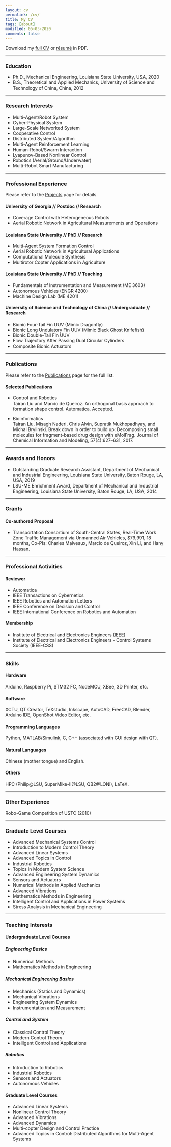 ```yaml
---
layout: cv
permalink: /cv/
title: My CV
tags: [about]
modified: 05-03-2020
comments: false
---
```


Download my <a href="https://liutairan.github.io/TairanLiu-CV.pdf" target="_blank"><u>full CV</u></a> or <a href="https://liutairan.github.io/TairanLiu-Resume.pdf" target="_blank"><u>résumé</u></a> in PDF.
<!-- , or my <a href="https://liutairan.github.io/TairanLiu-Resume.pdf" target="_blank">résumé in PDF</a>. -->

***

### Education   

* Ph.D., Mechanical Engineering, Louisiana State University, USA, 2020
* B.S., Theoretical and Applied Mechanics, University of Science and Technology of China, China, 2012

***

### Research Interests

* Multi-Agent/Robot System
* Cyber-Physical System
* Large-Scale Networked System
* Cooperative Control
* Distributed System/Algorithm
* Multi-Agent Reinforcement Learning
* Human-Robot/Swarm Interaction
* Lyapunov-Based Nonlinear Control
* Robotics (Aerial/Ground/Underwater)
* Multi-Robot Smart Manufacturing   

***

### Professional Experience

Please refer to the [Projects](https://liutairan.github.io/projects/) page for details.

#### University of Georgia // Postdoc // Research
* Coverage Control with Heterogeneous Robots
* Aerial Robotic Network in Agricultural Measurements and Operations

#### Louisiana State University // PhD // Research
* Multi-Agent System Formation Control
* Aerial Robotic Network in Agricultural Applications
* Computational Molecule Synthesis
* Multirotor Copter Applications in Agriculture

#### Louisiana State University // PhD // Teaching
* Fundamentals of Instrumentation and Measurement (ME 3603)
* Autonomous Vehicles (ENGR 4200)
* Machine Design Lab (ME 4201)

#### University of Science and Technology of China // Undergraduate // Research
* Bionic Four-Tail Fin UUV (Mimic Dragonfly)
* Bionic Long Undulatory Fin UUV (Mimic Black Ghost Knifefish)
* Bionic Double-Tail Fin UUV
* Flow Trajectory After Passing Dual Circular Cylinders
* Composite Bionic Actuators

***

### Publications   

Please refer to the [Publications](https://liutairan.github.io/publications/) page for the full list.

#### Selected Publications

* Control and Robotics   
Tairan Liu and Marcio de Queiroz. An orthogonal basis approach to formation shape control. Automatica. Accepted.

* Bioinformatics   
Tairan Liu, Misagh Naderi, Chris Alvin, Supratik Mukhopadhyay, and Michal Brylinski. Break down in order to build up: Decomposing small molecules for fragment-based drug design with eMolFrag. Journal of Chemical Information and Modeling, 57(4):627–631, 2017.

***

### Awards and Honors

* Outstanding Graduate Research Assistant, Department of Mechanical and Industrial Engineering, Louisiana State University, Baton Rouge, LA, USA, 2019
* LSU-ME Enrichment Award, Department of Mechanical and Industrial Engineering, Louisiana State University, Baton Rouge, LA, USA, 2014

***

### Grants

#### Co-authored Proposal

* Transportation Consortium of South-Central States, Real-Time Work Zone Traffic Management via Unmanned Air Vehicles, $79,991, 18 months, Co-PIs: Charles Malveaux, Marcio de Queiroz, Xin Li, and Hany Hassan.

***

### Professional Activities

#### Reviewer

* Automatica
* IEEE Transactions on Cybernetics
* IEEE Robotics and Automation Letters
* IEEE Conference on Decision and Control
* IEEE International Conference on Robotics and Automation

#### Membership

* Institute of Electrical and Electronics Engineers (IEEE)
* Institute of Electrical and Electronics Engineers - Control Systems Society (IEEE-CSS)

***

### Skills

#### Hardware
Arduino, Raspberry Pi, STM32 FC, NodeMCU, XBee, 3D Printer, etc.

#### Software
XCTU, QT Creator, TeXstudio, Inkscape, AutoCAD, FreeCAD, Blender, Arduino IDE, OpenShot Video Editor, etc.

#### Programming Languages
Python, MATLAB/Simulink, C, C++ (associated with GUI design with QT).

#### Natural Languages
Chinese (mother tongue) and English.

#### Others
HPC (Philip@LSU, SuperMike-II@LSU, QB2@LONI), LaTeX.

***

### Other Experience

Robo-Game Competition of USTC (2010)

***

### Graduate Level Courses

* Advanced Mechanical Systems Control
* Introduction to Modern Control Theory
* Advanced Linear Systems
* Advanced Topics in Control
* Industrial Robotics
* Topics in Modern System Science
* Advanced Engineering System Dynamics
* Sensors and Actuators
* Numerical Methods in Applied Mechanics
* Advanced Vibrations
* Mathematics Methods in Engineering
* Intelligent Control and Applications in Power Systems
* Stress Analysis in Mechanical Engineering

***

### Teaching Interests

#### Undergraduate Level Courses

##### Engineering Basics

* Numerical Methods
* Mathematics Methods in Engineering

##### Mechanical Engineering Basics

* Mechanics (Statics and Dynamics)
* Mechanical Vibrations
* Engineering System Dynamics
* Instrumentation and Measurement

##### Control and System

* Classical Control Theory
* Modern Control Theory
* Intelligent Control and Applications

##### Robotics

* Introduction to Robotics
* Industrial Robotics
* Sensors and Actuators
* Autonomous Vehicles

#### Graduate Level Courses

* Advanced Linear Systems
* Nonlinear Control Theory
* Advanced Vibrations
* Advanced Dynamics
* Multi-copter Design and Control Practice
* Advanced Topics in Control: Distributed Algorithms for Multi-Agent Systems
